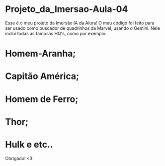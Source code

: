 # Projeto_da_Imersao-Aula-04
Esse é o meu projeto da Imersão IA da Alura! O meu código foi feito para ser usado como buscador de quadrinhos da Marvel, usando o Gemini.
Nele incluí todas as famosas HQ's, como por exemplo:
# Homem-Aranha;
# Capitão América; 
# Homem de Ferro;
# Thor;
# Hulk e etc..
Obrigado! <3
